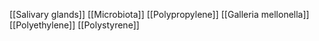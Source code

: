 [[Salivary glands]]
[[Microbiota]]
[[Polypropylene]]
[[Galleria mellonella]]
[[Polyethylene]]
[[Polystyrene]]
